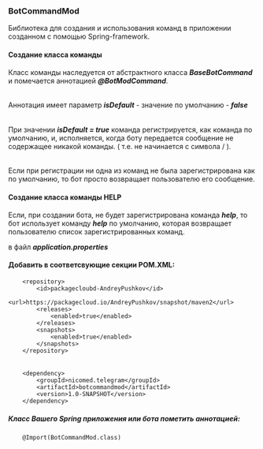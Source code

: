 ### BotCommandMod 
Библиотека для создания и использования команд в приложении созданном с помощью Spring-framework. 


#### Создание класса команды
Класс команды наследуется от абстрактного класса <b><i>BaseBotCommand</i></b> и помечается аннотацией <b><i>@BotModCommand</i></b>.
######
Аннотация имеет параметр <b><i>isDefault</i></b> - значение по умолчанию - <b><i>false</i></b>
######
При значении <b><i>isDefault = true</i></b> команда регистрируется, как команда по умолчанию, и, исполняется, когда боту передается сообщение не содержащее никакой команды. ( т.е. не начинается с символа / ).
######
Если при регистрации ни одна из команд не была зарегистрирована как по умолчанию, то бот просто возвращает пользователю его сообщение. 
#### Создание класса команды HELP
Если, при создании бота, не будет зарегистрирована команда <b><i>help</i></b>, то бот использует команду <b><i>help</i></b> по умолчанию, которая возвращает пользователю список зарегистрированных команд. 


в файл <b><i>application.properties</i></b>

#### Добавить в соответсвующие секции POM.XML:

        <repository>
            <id>packagecloubd-AndreyPushkov</id>
            <url>https://packagecloud.io/AndreyPushkov/snapshot/maven2</url>
            <releases>
                <enabled>true</enabled>
            </releases>
            <snapshots>
                <enabled>true</enabled>
            </snapshots>
        </repository>
######

        <dependency>
            <groupId>nicomed.telegram</groupId>
            <artifactId>botcommandmod</artifactId>
            <version>1.0-SNAPSHOT</version>
        </dependency>        
##### Класс Вашего Spring приложения или бота пометить аннотацией:
        @Import(BotCommandMod.class)   

